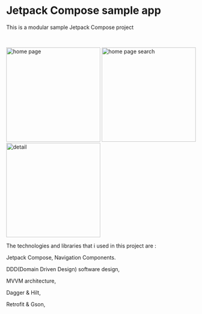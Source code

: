 # Jetpack Compose sample app
This is a modular sample Jetpack Compose project

![]()
![]()
![]()

<p align="left">
  <img src="https://github.com/mahdizareeii/JetpackComposeApp/blob/master/app/src/main/res/drawable/home_page.jpg?raw=true" width="250" title="home page" alt="home page">
  <img src="https://github.com/mahdizareeii/JetpackComposeApp/blob/master/app/src/main/res/drawable/home_page_search.jpg?raw=true" width="250" title="home page search" alt="home page search">
  <img src="https://github.com/mahdizareeii/JetpackComposeApp/blob/master/app/src/main/res/drawable/detail.jpg?raw=true" width="250" title="detail" alt="detail">
</p>


The technologies and libraries that i used in this project are : 

Jetpack Compose, Navigation Components.

DDD(Domain Driven Design) software design,

MVVM architecture,

Dagger & Hilt,

Retrofit & Gson,

